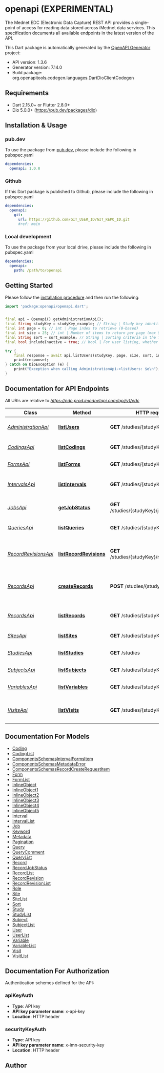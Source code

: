 # openapi (EXPERIMENTAL)
The Mednet EDC (Electronic Data Capture) REST API provides a single-point of access for reading data stored across iMednet data services.
This specification documents all available endpoints in the latest version of the API.


This Dart package is automatically generated by the [OpenAPI Generator](https://openapi-generator.tech) project:

- API version: 1.3.6
- Generator version: 7.14.0
- Build package: org.openapitools.codegen.languages.DartDioClientCodegen

## Requirements

* Dart 2.15.0+ or Flutter 2.8.0+
* Dio 5.0.0+ (https://pub.dev/packages/dio)

## Installation & Usage

### pub.dev
To use the package from [pub.dev](https://pub.dev), please include the following in pubspec.yaml
```yaml
dependencies:
  openapi: 1.0.0
```

### Github
If this Dart package is published to Github, please include the following in pubspec.yaml
```yaml
dependencies:
  openapi:
    git:
      url: https://github.com/GIT_USER_ID/GIT_REPO_ID.git
      #ref: main
```

### Local development
To use the package from your local drive, please include the following in pubspec.yaml
```yaml
dependencies:
  openapi:
    path: /path/to/openapi
```

## Getting Started

Please follow the [installation procedure](#installation--usage) and then run the following:

```dart
import 'package:openapi/openapi.dart';


final api = Openapi().getAdministrationApi();
final String studyKey = studyKey_example; // String | Study key identifying the study context for the request
final int page = 0; // int | Page index to retrieve (0-based)
final int size = 25; // int | Number of items to return per page (max 500)
final String sort = sort_example; // String | Sorting criteria in the format `property,ASC` or `property,DESC`. Can be repeated.
final bool includeInactive = true; // bool | For user listing, whether to include inactive users

try {
    final response = await api.listUsers(studyKey, page, size, sort, includeInactive);
    print(response);
} catch on DioException (e) {
    print("Exception when calling AdministrationApi->listUsers: $e\n");
}

```

## Documentation for API Endpoints

All URIs are relative to *https://edc.prod.imednetapi.com/api/v1/edc*

Class | Method | HTTP request | Description
------------ | ------------- | ------------- | -------------
[*AdministrationApi*](doc/AdministrationApi.md) | [**listUsers**](doc/AdministrationApi.md#listusers) | **GET** /studies/{studyKey}/users | List users and their roles in a study
[*CodingsApi*](doc/CodingsApi.md) | [**listCodings**](doc/CodingsApi.md#listcodings) | **GET** /studies/{studyKey}/codings | List coding activities in a study
[*FormsApi*](doc/FormsApi.md) | [**listForms**](doc/FormsApi.md#listforms) | **GET** /studies/{studyKey}/forms | List forms in a study
[*IntervalsApi*](doc/IntervalsApi.md) | [**listIntervals**](doc/IntervalsApi.md#listintervals) | **GET** /studies/{studyKey}/intervals | List intervals (visit definitions) in a study
[*JobsApi*](doc/JobsApi.md) | [**getJobStatus**](doc/JobsApi.md#getjobstatus) | **GET** /studies/{studyKey}/jobs/{batchId} | Retrieve job status by batch ID
[*QueriesApi*](doc/QueriesApi.md) | [**listQueries**](doc/QueriesApi.md#listqueries) | **GET** /studies/{studyKey}/queries | List data queries in a study
[*RecordRevisionsApi*](doc/RecordRevisionsApi.md) | [**listRecordRevisions**](doc/RecordRevisionsApi.md#listrecordrevisions) | **GET** /studies/{studyKey}/recordRevisions | List record revisions (audit trail entries) in a study
[*RecordsApi*](doc/RecordsApi.md) | [**createRecords**](doc/RecordsApi.md#createrecords) | **POST** /studies/{studyKey}/records | Add new record or update subject/record data
[*RecordsApi*](doc/RecordsApi.md) | [**listRecords**](doc/RecordsApi.md#listrecords) | **GET** /studies/{studyKey}/records | List records (eCRF instances) in a study
[*SitesApi*](doc/SitesApi.md) | [**listSites**](doc/SitesApi.md#listsites) | **GET** /studies/{studyKey}/sites | List sites for a study
[*StudiesApi*](doc/StudiesApi.md) | [**listStudies**](doc/StudiesApi.md#liststudies) | **GET** /studies | List studies accessible by API key
[*SubjectsApi*](doc/SubjectsApi.md) | [**listSubjects**](doc/SubjectsApi.md#listsubjects) | **GET** /studies/{studyKey}/subjects | List subjects in a study
[*VariablesApi*](doc/VariablesApi.md) | [**listVariables**](doc/VariablesApi.md#listvariables) | **GET** /studies/{studyKey}/variables | List variables (fields) in a study
[*VisitsApi*](doc/VisitsApi.md) | [**listVisits**](doc/VisitsApi.md#listvisits) | **GET** /studies/{studyKey}/visits | List visits (subject visit instances) in a study


## Documentation For Models

 - [Coding](doc/Coding.md)
 - [CodingList](doc/CodingList.md)
 - [ComponentsSchemasIntervalFormsItem](doc/ComponentsSchemasIntervalFormsItem.md)
 - [ComponentsSchemasMetadataError](doc/ComponentsSchemasMetadataError.md)
 - [ComponentsSchemasRecordCreateRequestItem](doc/ComponentsSchemasRecordCreateRequestItem.md)
 - [Form](doc/Form.md)
 - [FormList](doc/FormList.md)
 - [InlineObject](doc/InlineObject.md)
 - [InlineObject1](doc/InlineObject1.md)
 - [InlineObject2](doc/InlineObject2.md)
 - [InlineObject3](doc/InlineObject3.md)
 - [InlineObject4](doc/InlineObject4.md)
 - [InlineObject5](doc/InlineObject5.md)
 - [Interval](doc/Interval.md)
 - [IntervalList](doc/IntervalList.md)
 - [Job](doc/Job.md)
 - [Keyword](doc/Keyword.md)
 - [Metadata](doc/Metadata.md)
 - [Pagination](doc/Pagination.md)
 - [Query](doc/Query.md)
 - [QueryComment](doc/QueryComment.md)
 - [QueryList](doc/QueryList.md)
 - [Record](doc/Record.md)
 - [RecordJobStatus](doc/RecordJobStatus.md)
 - [RecordList](doc/RecordList.md)
 - [RecordRevision](doc/RecordRevision.md)
 - [RecordRevisionList](doc/RecordRevisionList.md)
 - [Role](doc/Role.md)
 - [Site](doc/Site.md)
 - [SiteList](doc/SiteList.md)
 - [Sort](doc/Sort.md)
 - [Study](doc/Study.md)
 - [StudyList](doc/StudyList.md)
 - [Subject](doc/Subject.md)
 - [SubjectList](doc/SubjectList.md)
 - [User](doc/User.md)
 - [UserList](doc/UserList.md)
 - [Variable](doc/Variable.md)
 - [VariableList](doc/VariableList.md)
 - [Visit](doc/Visit.md)
 - [VisitList](doc/VisitList.md)


## Documentation For Authorization


Authentication schemes defined for the API:
### apiKeyAuth

- **Type**: API key
- **API key parameter name**: x-api-key
- **Location**: HTTP header

### securityKeyAuth

- **Type**: API key
- **API key parameter name**: x-imn-security-key
- **Location**: HTTP header


## Author



